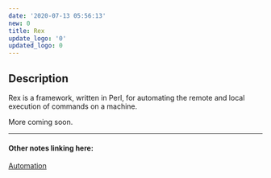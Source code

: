 ```yaml
---
date: '2020-07-13 05:56:13'
new: 0
title: Rex
update_logo: '0'
updated_logo: 0
---
```

## Description
Rex is a framework, written in Perl, for automating the remote and local execution of commands on
a machine.

More coming soon.

---
#### Other notes linking here:

[Automation](/Automation)
